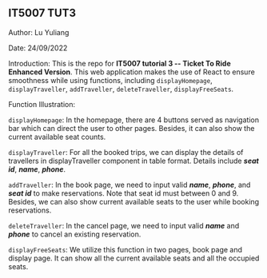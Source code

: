 ## IT5007 TUT3

Author: Lu Yuliang

Date: 24/09/2022

Introduction: This is the repo for **IT5007 tutorial 3 -- Ticket To Ride Enhanced Version**. This web application makes the use of React to ensure smoothness while using functions, including `displayHomepage`, `displayTraveller`, `addTraveller`, `deleteTraveller`, `displayFreeSeats`.

Function Illustration:

`displayHomepage`: In the homepage, there are 4 buttons served as navigation bar which can direct the user to other pages. Besides, it can also show the current available seat counts.

`displayTraveller`: For all the booked trips, we can display the details of travellers in displayTraveller component in table format. Details include ***seat id***, ***name***, ***phone***.

`addTraveller`: In the book page, we need to input valid ***name***, ***phone***, and ***seat id*** to make reservations. Note that seat id must between 0 and 9. Besides, we can also show current available seats to the user while booking reservations.

`deleteTraveller`: In the cancel page, we need to input valid ***name*** and ***phone*** to cancel an existing reservation.

`displayFreeSeats`: We utilize this function in two pages, book page and display page. It can show all the current available seats and all the occupied seats.
